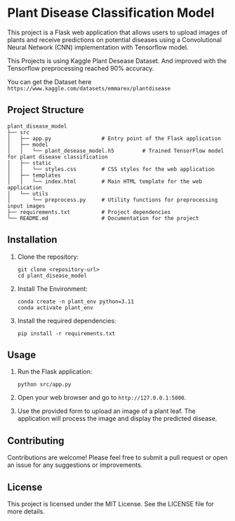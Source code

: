 # Plant Disease Classification Model

This project is a Flask web application that allows users to upload images of plants and receive predictions on potential diseases using a Convolutional Neural Network (CNN) implementation with Tensorflow model.

This Projects is using Kaggle Plant Desease Dataset. And improved with the Tensorflow preprocessing reached 90% accuracy.

You can get the Dataset here `https://www.kaggle.com/datasets/emmarex/plantdisease`

## Project Structure

```
plant_disease_model
├── src
│   ├── app.py                # Entry point of the Flask application
│   ├── model
│   │   └── plant_desease_model.h5         # Trained TensorFlow model for plant disease classification
│   ├── static
│   │   └── styles.css        # CSS styles for the web application
│   ├── templates
│   │   └── index.html        # Main HTML template for the web application
│   └── utils
│       └── preprocess.py     # Utility functions for preprocessing input images
├── requirements.txt          # Project dependencies
└── README.md                 # Documentation for the project
```

## Installation

1. Clone the repository:
   ```
   git clone <repository-url>
   cd plant_disease_model
   ```

2. Install The Environment:
   ```
   conda create -n plant_env python=3.11
   conda activate plant_env
   ```

3. Install the required dependencies:
   ```
   pip install -r requirements.txt
   ```

## Usage

1. Run the Flask application:
   ```
   python src/app.py
   ```

2. Open your web browser and go to `http://127.0.0.1:5000`.

3. Use the provided form to upload an image of a plant leaf. The application will process the image and display the predicted disease.

## Contributing

Contributions are welcome! Please feel free to submit a pull request or open an issue for any suggestions or improvements.

## License

This project is licensed under the MIT License. See the LICENSE file for more details.

